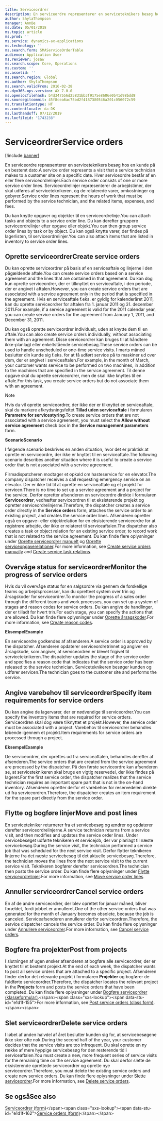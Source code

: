 ```yaml
---
title: Serviceordrer
description: En serviceordre repræsenterer en serviceteknikers besøg hos en kunde på en bestemt dato.
author: ShylaThompson
manager: AnnBe
ms.date: 05/01/2018
ms.topic: article
ms.prod: ''
ms.service: dynamics-ax-applications
ms.technology: ''
ms.search.form: SMAServiceOrderTable
audience: Application User
ms.reviewer: josaw
ms.search.scope: Core, Operations
ms.custom: ''
ms.assetid: ''
ms.search.region: Global
ms.author: ShylaThompson
ms.search.validFrom: 2016-02-28
ms.dyn365.ops.version: AX 7.0.0
ms.openlocfilehash: b4d347556d25831bb3f9175e8606e0b41d98bdd8
ms.sourcegitcommit: 45f8cea6ac75bd2f4187380546a201c056072c59
ms.translationtype: HT
ms.contentlocale: da-DK
ms.lasthandoff: 07/12/2019
ms.locfileid: "1743238"
---
```

# <a name="service-orders"></a><span data-ttu-id="e1d1f-103">Serviceordrer</span><span class="sxs-lookup"><span data-stu-id="e1d1f-103">Service orders</span></span>   

[!include [banner](../includes/banner.md)]


<span data-ttu-id="e1d1f-104">En serviceordre repræsenterer en serviceteknikers besøg hos en kunde på en bestemt dato.</span><span class="sxs-lookup"><span data-stu-id="e1d1f-104">A service order represents a visit that a service technician makes to a customer site on a specific date.</span></span> <span data-ttu-id="e1d1f-105">Hver serviceordre består af en eller flere serviceordrelinjer.</span><span class="sxs-lookup"><span data-stu-id="e1d1f-105">Each service order consists of one or more service order lines.</span></span> <span data-ttu-id="e1d1f-106">Serviceordrelinjer repræsenterer de arbejdstimer, der skal udføres af serviceteknikeren, og de relaterede varer, omkostninger og gebyrer.</span><span class="sxs-lookup"><span data-stu-id="e1d1f-106">Service order lines represent the hours of work that must be performed by the service technician, and the related items, expenses, and fees.</span></span>

<span data-ttu-id="e1d1f-107">Du kan knytte opgaver og objekter til en serviceordrelinje.</span><span class="sxs-lookup"><span data-stu-id="e1d1f-107">You can attach tasks and objects to a service order line.</span></span> <span data-ttu-id="e1d1f-108">Du kan derefter gruppere serviceordrelinjer efter opgave eller objekt.</span><span class="sxs-lookup"><span data-stu-id="e1d1f-108">You can then group service order lines by task or by object.</span></span> <span data-ttu-id="e1d1f-109">Du kan også knytte varer, der findes på lagerlisten, til serviceordrelinjer.</span><span class="sxs-lookup"><span data-stu-id="e1d1f-109">You can also attach items that are listed in inventory to service order lines.</span></span>

## <a name="create-service-orders"></a><span data-ttu-id="e1d1f-110">Oprette serviceordrer</span><span class="sxs-lookup"><span data-stu-id="e1d1f-110">Create service orders</span></span>

<span data-ttu-id="e1d1f-111">Du kan oprette serviceordrer på basis af en serviceaftale og linjerne i den pågældende aftale.</span><span class="sxs-lookup"><span data-stu-id="e1d1f-111">You can create service orders based on a service agreement and the lines that are contained in that agreement.</span></span> <span data-ttu-id="e1d1f-112">Du kan dog kun oprette serviceordrer, der er tilknyttet en serviceaftale, i den periode, der er angivet i aftalen.</span><span class="sxs-lookup"><span data-stu-id="e1d1f-112">However, you can create service orders that are associated with a service agreement only in the period that is specified in the agreement.</span></span> <span data-ttu-id="e1d1f-113">Hvis en serviceaftale f.eks. er gyldig for kalenderåret 2011, kan du oprette serviceordrer for aftalen fra 1. januar 2011 og 31. december 2011.</span><span class="sxs-lookup"><span data-stu-id="e1d1f-113">For example, if a service agreement is valid for the 2011 calendar year, you can create service orders for the agreement from January 1, 2011, and December 31, 2011.</span></span>

<span data-ttu-id="e1d1f-114">Du kan også oprette serviceordrer individuelt, uden at knytte dem til en aftale.</span><span class="sxs-lookup"><span data-stu-id="e1d1f-114">You can also create service orders individually, without associating them with an agreement.</span></span> <span data-ttu-id="e1d1f-115">Disse serviceordrer kan bruges til at håndtere ikke-planlagt eller enkeltstående servicebesøg.</span><span class="sxs-lookup"><span data-stu-id="e1d1f-115">These service orders can be used to handle unscheduled or one-time service visits.</span></span> <span data-ttu-id="e1d1f-116">I marts måned beslutter din kunde sig f.eks. for at få udført service på to maskiner ud over dem, der er angivet i serviceaftalen.</span><span class="sxs-lookup"><span data-stu-id="e1d1f-116">For example, in the month of March, your customer wants service to be performed on two machines, in addition to the machines that are specified in the service agreement.</span></span> <span data-ttu-id="e1d1f-117">Til denne opgave skal du oprette serviceordrer, men de skal ikke knyttes til en aftale.</span><span class="sxs-lookup"><span data-stu-id="e1d1f-117">For this task, you create service orders but do not associate them with an agreement.</span></span>


> [!NOTE]
> <P><span data-ttu-id="e1d1f-118">Hvis du vil oprette serviceordrer, der ikke der er tilknyttet en serviceaftale, skal du markere afkrydsningsfeltet <STRONG>Tillad uden serviceaftale</STRONG> i formularen <STRONG>Parametre for servicestyring</STRONG>.</span><span class="sxs-lookup"><span data-stu-id="e1d1f-118">To create service orders that are not associated with a service agreement, you must select the <STRONG>Allow without service agreement</STRONG> check box in the <STRONG>Service management parameters</STRONG> form.</span></span></P>

<span data-ttu-id="e1d1f-119">**Scenario**</span><span class="sxs-lookup"><span data-stu-id="e1d1f-119">**Scenario**</span></span>

<span data-ttu-id="e1d1f-120">I følgende scenario beskrives en anden situation, hvor det er praktisk at oprette en serviceordre, der ikke er knyttet til en serviceaftale.</span><span class="sxs-lookup"><span data-stu-id="e1d1f-120">The following scenario describes another situation where it is useful to create a service order that is not associated with a service agreement.</span></span>

<span data-ttu-id="e1d1f-121">Firmadispatcheren modtager et opkald om hasteservice for en elevator.</span><span class="sxs-lookup"><span data-stu-id="e1d1f-121">The company dispatcher receives a call requesting emergency service on an elevator.</span></span> <span data-ttu-id="e1d1f-122">Der er ikke tid til at oprette en serviceaftale og et projekt for servicen.</span><span class="sxs-lookup"><span data-stu-id="e1d1f-122">There is no time to set up a service agreement and a project for the service.</span></span> <span data-ttu-id="e1d1f-123">Derfor opretter afsenderen en serviceordre direkte i formularen **Serviceordrer**, vedhæfter serviceordren til et eksisterende projekt og opretter serviceordrelinjerne.</span><span class="sxs-lookup"><span data-stu-id="e1d1f-123">Therefore, the dispatcher creates a service order directly in the **Service orders** form, attaches the service order to an existing project, and creates the service order lines.</span></span> <span data-ttu-id="e1d1f-124">Afsenderen opretter også en opgave- eller objektrelation for en eksisterende serviceordre for at registrere arbejde, der ikke er relateret til serviceaftalen.</span><span class="sxs-lookup"><span data-stu-id="e1d1f-124">The dispatcher also creates a task or object relation for an existing service order, to record work that is not related to the service agreement.</span></span> <span data-ttu-id="e1d1f-125">Du kan finde flere oplysninger under [Oprette serviceordrer manuelt](create-service-orders-manually.md) og [Oprette serviceopgaverelationer](create-service-task-relations.md).</span><span class="sxs-lookup"><span data-stu-id="e1d1f-125">For more information, see [Create service orders manually](create-service-orders-manually.md) and [Create service task relations](create-service-task-relations.md).</span></span>

## <a name="monitor-the-progress-of-service-orders"></a><span data-ttu-id="e1d1f-126">Overvåge status for serviceordrer</span><span class="sxs-lookup"><span data-stu-id="e1d1f-126">Monitor the progress of service orders</span></span>

<span data-ttu-id="e1d1f-127">Hvis du vil overvåge status for en salgsordre via gennem de forskellige teams og arbejdsprocesser, kan du opretteet system over trin og årsagskoder for serviceordrer.</span><span class="sxs-lookup"><span data-stu-id="e1d1f-127">To monitor the progress of a sales order through the different teams and work processes, you can set up a system of stages and reason codes for service orders.</span></span> <span data-ttu-id="e1d1f-128">Du kan angive de handlinger, der er tilladt for hvert trin.</span><span class="sxs-lookup"><span data-stu-id="e1d1f-128">For each stage, you can specify the actions that are allowed.</span></span> <span data-ttu-id="e1d1f-129">Du kan finde flere oplysninger under [Oprette årsagskoder](create-reason-codes.md).</span><span class="sxs-lookup"><span data-stu-id="e1d1f-129">For more information, see [Create reason codes](create-reason-codes.md).</span></span>

<span data-ttu-id="e1d1f-130">**Eksempel**</span><span class="sxs-lookup"><span data-stu-id="e1d1f-130">**Example**</span></span>

<span data-ttu-id="e1d1f-131">En serviceordre godkendes af afsenderen.</span><span class="sxs-lookup"><span data-stu-id="e1d1f-131">A service order is approved by the dispatcher.</span></span> <span data-ttu-id="e1d1f-132">Afsenderen opdaterer serviceordretrinnet og angiver en årsagskode, som angiver, at serviceordren er blevet frigivet til serviceteknikeren.</span><span class="sxs-lookup"><span data-stu-id="e1d1f-132">The dispatcher updates the stage of the service order and specifies a reason code that indicates that the service order has been released to the service technician.</span></span> <span data-ttu-id="e1d1f-133">Serviceteknikeren besøger kunden og udfører servicen.</span><span class="sxs-lookup"><span data-stu-id="e1d1f-133">The technician goes to the customer site and performs the service.</span></span>

## <a name="specify-item-requirements-for-service-orders"></a><span data-ttu-id="e1d1f-134">Angive varebehov til serviceordrer</span><span class="sxs-lookup"><span data-stu-id="e1d1f-134">Specify item requirements for service orders</span></span>

<span data-ttu-id="e1d1f-135">Du kan angive de lagervarer, der er nødvendige til serviceordrer.</span><span class="sxs-lookup"><span data-stu-id="e1d1f-135">You can specify the inventory items that are required for service orders.</span></span> <span data-ttu-id="e1d1f-136">Serviceordren skal dog være tilknyttet et projekt.</span><span class="sxs-lookup"><span data-stu-id="e1d1f-136">However, the service order must be associated with a project.</span></span> <span data-ttu-id="e1d1f-137">Varebehov til serviceordrer behandles løbende igennem et projekt.</span><span class="sxs-lookup"><span data-stu-id="e1d1f-137">Item requirements for service orders are processed through a project.</span></span> 

<span data-ttu-id="e1d1f-138">**Eksempel**</span><span class="sxs-lookup"><span data-stu-id="e1d1f-138">**Example**</span></span>

<span data-ttu-id="e1d1f-139">De serviceordrer, der oprettes ud fra serviceaftalen, behandles derefter af afsenderen.</span><span class="sxs-lookup"><span data-stu-id="e1d1f-139">The service orders that are created from the service agreement are processed by the dispatcher.</span></span> <span data-ttu-id="e1d1f-140">På den første serviceordre kan afsenderen se, at serviceteknikeren skal bruge en vigtig reservedel, der ikke findes på lageret.</span><span class="sxs-lookup"><span data-stu-id="e1d1f-140">For the first service order, the dispatcher realizes that the service technician requires an important spare part that is not in the on-hand inventory.</span></span> <span data-ttu-id="e1d1f-141">Afsenderen opretter derfor et varebehov for reservedelen direkte ud fra serviceordren.</span><span class="sxs-lookup"><span data-stu-id="e1d1f-141">Therefore, the dispatcher creates an item requirement for the spare part directly from the service order.</span></span>

## <a name="move-and-post-lines"></a><span data-ttu-id="e1d1f-142">Flytte og bogføre linjer</span><span class="sxs-lookup"><span data-stu-id="e1d1f-142">Move and post lines</span></span>

<span data-ttu-id="e1d1f-143">En servicetekniker returnerer fra et servicebesøg og ændrer og opdaterer derefter serviceordrelinjerne.</span><span class="sxs-lookup"><span data-stu-id="e1d1f-143">A service technician returns from a service visit, and then modifies and updates the service order lines.</span></span> <span data-ttu-id="e1d1f-144">Under servicebesøget udførte teknikeren et servicejob, der var planlagt til næste servicebesøg.</span><span class="sxs-lookup"><span data-stu-id="e1d1f-144">During the service visit, the technician performed a service job that was scheduled for the next service visit.</span></span> <span data-ttu-id="e1d1f-145">Derfor flytter teknikeren linjerne fra det næste servicebesøg til det aktuelle servicebesøg.</span><span class="sxs-lookup"><span data-stu-id="e1d1f-145">Therefore, the technician moves the lines from the next service visit to the current service visit.</span></span> <span data-ttu-id="e1d1f-146">Teknikeren bogfører derefter serviceordren.</span><span class="sxs-lookup"><span data-stu-id="e1d1f-146">The technician then posts the service order.</span></span> <span data-ttu-id="e1d1f-147">Du kan finde flere oplysninger under [Flytte serviceordrelinjer](move-service-order-lines.md).</span><span class="sxs-lookup"><span data-stu-id="e1d1f-147">For more information, see [Move service order lines](move-service-order-lines.md).</span></span>

## <a name="cancel-service-orders"></a><span data-ttu-id="e1d1f-148">Annuller serviceordrer</span><span class="sxs-lookup"><span data-stu-id="e1d1f-148">Cancel service orders</span></span>

<span data-ttu-id="e1d1f-149">En af de andre serviceordrer, der blev oprettet for januar måned, bliver forældet, fordi jobbet er annulleret.</span><span class="sxs-lookup"><span data-stu-id="e1d1f-149">One of the other service orders that was generated for the month of January becomes obsolete, because the job is canceled.</span></span> <span data-ttu-id="e1d1f-150">Serviceafsenderen annullerer derfor serviceordren.</span><span class="sxs-lookup"><span data-stu-id="e1d1f-150">Therefore, the service dispatcher cancels the service order.</span></span> <span data-ttu-id="e1d1f-151">Du kan finde flere oplysninger under [Annullere serviceordrer](cancel-service-orders.md).</span><span class="sxs-lookup"><span data-stu-id="e1d1f-151">For more information, see [Cancel service orders](cancel-service-orders.md).</span></span>

## <a name="post-from-projects"></a><span data-ttu-id="e1d1f-152">Bogføre fra projekter</span><span class="sxs-lookup"><span data-stu-id="e1d1f-152">Post from projects</span></span>

<span data-ttu-id="e1d1f-153">I slutningen af ugen ønsker afsenderen at bogføre alle serviceordrer, der er knyttet til et bestemt projekt.</span><span class="sxs-lookup"><span data-stu-id="e1d1f-153">At the end of each week, the dispatcher wants to post all service orders that are attached to a specific project.</span></span> <span data-ttu-id="e1d1f-154">Afsenderen finder derfor det relevante projekt i formularen **Projekter** og bogfører de fuldførte serviceordrer.</span><span class="sxs-lookup"><span data-stu-id="e1d1f-154">Therefore, the dispatcher locates the relevant project in the **Projects** form and posts the service orders that have been completed.</span></span> <span data-ttu-id="e1d1f-155">Du kan finde flere oplysninger under [Bogføre serviceordrer (klasseformular)](https://technet.microsoft.com/library/aa574685\(v=ax.60\)).</span><span class="sxs-lookup"><span data-stu-id="e1d1f-155">For more information, see [Post service orders (class form)](https://technet.microsoft.com/library/aa574685\(v=ax.60\)).</span></span>

## <a name="delete-service-orders"></a><span data-ttu-id="e1d1f-156">Slet serviceordrer</span><span class="sxs-lookup"><span data-stu-id="e1d1f-156">Delete service orders</span></span>

<span data-ttu-id="e1d1f-157">I løbet af anden halvdel af året beslutter kunden sig for, at servicebesøgene ikke sker ofte nok.</span><span class="sxs-lookup"><span data-stu-id="e1d1f-157">During the second half of the year, your customer decides that the service visits are too infrequent.</span></span> <span data-ttu-id="e1d1f-158">Du skal oprette en ny række af mere hyppige servicebesøg for den resterende tid i serviceaftalen.</span><span class="sxs-lookup"><span data-stu-id="e1d1f-158">You must create a new, more frequent series of service visits for the remaining time on the service agreement.</span></span> <span data-ttu-id="e1d1f-159">Du skal derfor slette de eksisterende oprettede serviceordrer og oprette nye serviceordrer.</span><span class="sxs-lookup"><span data-stu-id="e1d1f-159">Therefore, you must delete the existing service orders and create new service orders.</span></span> <span data-ttu-id="e1d1f-160">Du kan finde flere oplysninger under [Slette serviceordrer](delete-service-orders.md).</span><span class="sxs-lookup"><span data-stu-id="e1d1f-160">For more information, see [Delete service orders](delete-service-orders.md).</span></span>

## <a name="see-also"></a><span data-ttu-id="e1d1f-161">Se også</span><span class="sxs-lookup"><span data-stu-id="e1d1f-161">See also</span></span>

<span data-ttu-id="e1d1f-162">[Serviceordrer (form)](https://technet.microsoft.com/library/aa554361\(v=ax.60\))</span><span class="sxs-lookup"><span data-stu-id="e1d1f-162">[Service orders (form)](https://technet.microsoft.com/library/aa554361\(v=ax.60\))</span></span>

  


